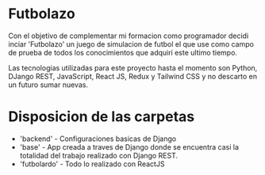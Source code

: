 # Futbolazo

Con el objetivo de complementar mi formacion como programador decidi inciar 'Futbolazo' un juego de simulacion de futbol el que use como campo de prueba de todos los conocimientos que adquirí este ultimo tiempo.

Las tecnologias utilizadas para este proyecto hasta el momento son Python, DJango REST, JavaScript, React JS, Redux y Tailwind CSS y no descarto en un futuro sumar nuevas.
  
# Disposicion de las carpetas
- 'backend' - Configuraciones basicas de Django
- 'base' - App creada a traves de Django donde se encuentra casi la totalidad del trabajo realizado con Django REST.
- 'futbolardo' - Todo lo realizado con ReactJS
